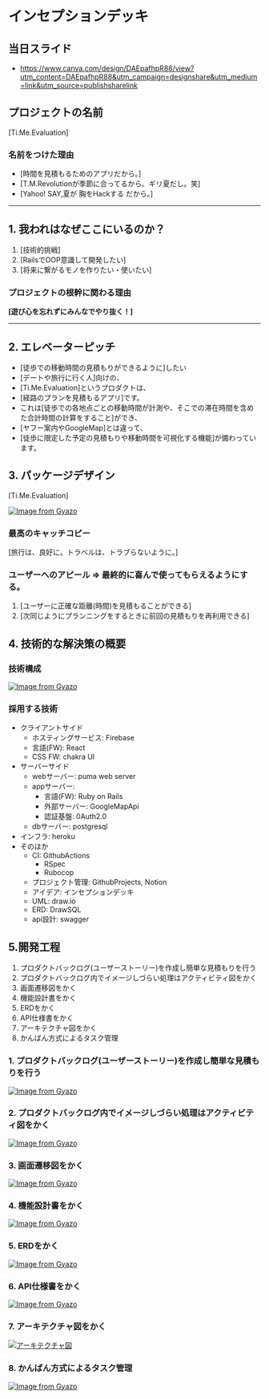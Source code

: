 # インセプションデッキ

## 当日スライド
- https://www.canva.com/design/DAEpafhpR88/view?utm_content=DAEpafhpR88&utm_campaign=designshare&utm_medium=link&utm_source=publishsharelink

## プロジェクトの名前

[Ti.Me.Evaluation]

### 名前をつけた理由

- [時間を見積もるためのアプリだから。]
- [T.M.Revolutionが季節に合ってるから、ギリ夏だし。笑]
- [Yahoo! SAY,夏が 胸をHackする だから。]

<div style="page-break-before:always">
</div>

---
## 1\. 我われはなぜここにいるのか？

1. [技術的挑戦]
2. [RailsでOOP意識して開発したい]
3. [将来に繋がるモノを作りたい・使いたい]


### プロジェクトの根幹に関わる理由

**[遊び心を忘れずにみんなでやり抜く！]**


<div style="page-break-before:always">
</div>

---
## 2\. エレベーターピッチ
- [徒歩での移動時間の見積もりができるように]したい
- [デートや旅行に行く人]向けの、
- [Ti.Me.Evaluation]というプロダクトは、
- [経路のプランを見積もるアプリ]です。
- これは[徒歩での各地点ごとの移動時間が計測や、そこでの滞在時間を含めた合計時間の計算をすること]ができ、
- [ヤフー案内やGoogleMap]とは違って、
- [徒歩に限定した予定の見積もりや移動時間を可視化する機能]が備わっています。

<div style="page-break-before:always">
</div>

## 3\. パッケージデザイン

[Ti.Me.Evaluation]

[![Image from Gyazo](https://i.gyazo.com/b1f4cc9b1b4e578df3d07849b4494f64.jpg)](https://gyazo.com/b1f4cc9b1b4e578df3d07849b4494f64)

### 最高のキャッチコピー

[旅行は、良好に。トラベルは、トラブらないように。]

### ユーザーへのアピール => 最終的に喜んで使ってもらえるようにする。

1. [ユーザーに正確な距離(時間)を見積もることができる]
2. [次同じようにプランニングをするときに前回の見積もりを再利用できる]

<div style="page-break-before:always">
</div>


## 4\. 技術的な解決策の概要

### 技術構成
[![Image from Gyazo](https://i.gyazo.com/d2ba184026dc30958c8078943c32a1e5.png)](https://gyazo.com/d2ba184026dc30958c8078943c32a1e5)

### 採用する技術
- クライアントサイド
    - ホスティングサービス: Firebase
    - 言語(FW): React
    - CSS FW: chakra UI
- サーバーサイド
    - webサーバー: puma web server
    - appサーバー:
        - 言語(FW): Ruby on Rails
        - 外部サーバー: GoogleMapApi
        - 認証基盤: 0Auth2.0
    - dbサーバー: postgresql
- インフラ: heroku
- そのほか
    - CI: GithubActions 
        - RSpec
        - Rubocop
    - プロジェクト管理: GithubProjects, Notion
    - アイデア: インセプションデッキ 
    - UML: draw.io
    - ERD: DrawSQL
    - api設計: swagger

<div style="page-break-before:always">
</div>


## 5\.開発工程
1. プロダクトバックログ(ユーザーストーリー)を作成し簡単な見積もりを行う
2. プロダクトバックログ内でイメージしづらい処理はアクティビティ図をかく
3. 画面遷移図をかく
4. 機能設計書をかく
5. ERDをかく
6. API仕様書をかく
7. アーキテクチャ図をかく
8. かんばん方式によるタスク管理


### 1. プロダクトバックログ(ユーザーストーリー)を作成し簡単な見積もりを行う
[![Image from Gyazo](https://i.gyazo.com/42be80b1d87530159bcae994cb7f5834.png)](https://gyazo.com/42be80b1d87530159bcae994cb7f5834) 

### 2. プロダクトバックログ内でイメージしづらい処理はアクティビティ図をかく
[![Image from Gyazo](https://i.gyazo.com/ee193f31289520f7a580bace82c5abae.png)](https://gyazo.com/ee193f31289520f7a580bace82c5abae)

### 3. 画面遷移図をかく
[![Image from Gyazo](https://i.gyazo.com/a9ebdb3738d69752bf9e95f6a4a05f76.png)](https://gyazo.com/a9ebdb3738d69752bf9e95f6a4a05f76)

### 4. 機能設計書をかく
[![Image from Gyazo](https://i.gyazo.com/70dd000a5f951e76ee3afe92ce5b190a.png)](https://gyazo.com/70dd000a5f951e76ee3afe92ce5b190a)

### 5. ERDをかく
[![Image from Gyazo](https://i.gyazo.com/fe27d4f7c026a7c92fa9b2d9a352ec23.png)](https://gyazo.com/fe27d4f7c026a7c92fa9b2d9a352ec23)

### 6. API仕様書をかく
[![Image from Gyazo](https://i.gyazo.com/07a0af426c054089ad1c71b23016fdcf.png)](https://gyazo.com/07a0af426c054089ad1c71b23016fdcf)

### 7. アーキテクチャ図をかく
[![アーキテクチャ図](https://i.gyazo.com/1aeb9a0796a109a42dd042699d807725.png)](https://gyazo.com/1aeb9a0796a109a42dd042699d807725)

### 8. かんばん方式によるタスク管理
[![Image from Gyazo](https://i.gyazo.com/366f68b6fc4851ce6246e8a56eee5582.png)](https://gyazo.com/366f68b6fc4851ce6246e8a56eee5582)